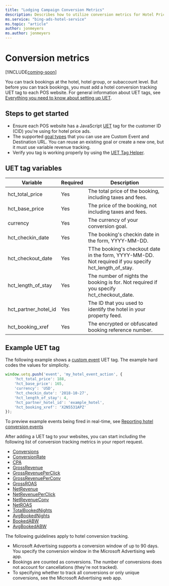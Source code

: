 ```yaml
---
title: "Lodging Campaign Conversion Metrics"
description: Describes how to utilize conversion metrics for Hotel Price Ads.
ms.service: "bing-ads-hotel-service"
ms.topic: "article"
author: jonmeyers
ms.author: jonmeyers
---
```


# <a name="conversionmetrics"></a> Conversion metrics

[!INCLUDE[coming-soon](../hotel-ads/includes/property-center-coming-soon.md)]

You can track bookings at the hotel, hotel group, or subaccount level. But before you can track bookings, you must add a hotel conversion tracking UET tag to each POS website. For general information about UET tags, see [Everything you need to know about setting up UET](https://help.ads.microsoft.com/#apex/3/en/56913/2-500).

## Steps to get started

- Ensure each POS website has a JavaScript [UET](https://help.bingads.microsoft.com/#apex/3/en/56682/0) tag for the customer ID (CID) you're using for hotel price ads.
- The supported [goal types](https://help.bingads.microsoft.com/#apex/3/en/56709/2) that you can use are Custom Event and Destination URL. You can reuse an existing goal or create a new one, but it must use variable revenue tracking.
- Verify you tag is working properly by using the [UET Tag Helper](https://chrome.google.com/webstore/detail/uet-tag-helper-by-bing-ad/naijndjklgmffmpembnkfbcjbognokbf?utm_source=chrome-app-launcher-info-dialog).

## UET tag variables

|Variable|Required|Description
|-|-|-
|hct_total_price|Yes|The total price of the booking, including taxes and fees.
|hct_base_price|Yes|The price of the booking, not including taxes and fees.
|currency|Yes|The currency of your conversion goal.
|hct_checkin_date|Yes|The booking's checkin date in the form, YYYY-MM-DD.
|hct_checkout_date|Yes|TThe booking's checkout date in the form, YYYY-MM-DD. Not required if you specify hct_length_of_stay.
|hct_length_of_stay|Yes|The number of nights the booking is for. Not required if you specify hct_checkout_date.
|hct_partner_hotel_id|Yes|The ID that you used to identify the hotel in your property feed.
|hct_booking_xref|Yes|The encrypted or obfuscated booking reference number.

## Example UET tag

The following example shows a [custom event](https://help.bingads.microsoft.com/#apex/3/en/56684/2) UET tag. The example hard codes the values for simplicity.

```javascript
window.uetq.push('event', 'my_hotel_event_action', {​
    'hct_total_price': 188,​
    'hct_base_price': 165,​
    'currency': 'USD',​
    'hct_checkin_date': '2018-10-27',​
    'hct_length_of_stay': 4,​
    'hct_partner_hotel_id': 'example_hotel',​
    'hct_booking_xref': 'X2N5531APZ'​
});​
```

To preview example events being fired in real-time, see [Reporting hotel conversion events](https://bingadsuet.azurewebsites.net/HotelConversions.html)

After adding a UET tag to your websites, you can start including the following list of conversion tracking metrics in your report request.

- [Conversions](./reporting.md#conversions)
- [ConversionRate](./reporting.md#conversionrate)
- [CPA](./reporting.md#cpa)
- [GrossRevenue](./reporting.md#grossrevenue)
- [GrossRevenuePerClick](./reporting.md#grossrevenueperclick)
- [GrossRevenuePerConv](./reporting.md#grossrevenueperconv)
- [GrossROAS](./reporting.md#grossroas)
- [NetRevenue](./reporting.md#netrevenue)
- [NetRevenuePerClick](./reporting.md#netrevenueperclick)
- [NetRevenueConv](./reporting.md#netrevenueconv)
- [NetROAS](./reporting.md#netroas)
- [TotalBookedNights](./reporting.md#totalbookednights)
- [AvgBookedNights](./reporting.md#avgbookednights)
- [BookedABW](./reporting.md#bookedabw)
- [AvgBookedABW](./reporting.md#avgbookedabw)

The following guidelines apply to hotel conversion tracking.

- Microsoft Advertising supports a conversion window of up to 90 days. You specify the conversion window in the Microsoft Advertising web app.
- Bookings are counted as conversions. The number of conversions does not account for cancellations (they're not tracked).
- To specifying whether to track all conversions or only unique conversions, see the Microsoft Advertising web app.
